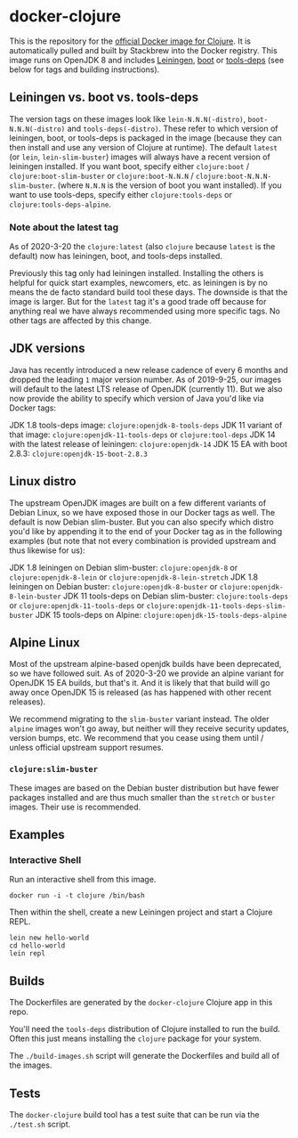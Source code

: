 # docker-clojure

This is the repository for the [official Docker image for Clojure](https://registry.hub.docker.com/_/clojure/).
It is automatically pulled and built by Stackbrew into the Docker registry.
This image runs on OpenJDK 8 and includes [Leiningen](http://leiningen.org), [boot](http://boot-clj.com) or [tools-deps](https://clojure.org/reference/deps_and_cli) (see below for tags and building instructions).

## Leiningen vs. boot vs. tools-deps

The version tags on these images look like `lein-N.N.N(-distro)`, `boot-N.N.N(-distro)` and `tools-deps(-distro)`.
These refer to which version of leiningen, boot, or tools-deps is packaged in the image (because they can then install
and use any version of Clojure at runtime). The default `latest` (or `lein`, `lein-slim-buster`) images will always have
a recent version of leiningen installed. If you want boot, specify either `clojure:boot` / `clojure:boot-slim-buster` or
`clojure:boot-N.N.N` / `clojure:boot-N.N.N-slim-buster`. (where `N.N.N` is the version of boot you want installed). If
you want to use tools-deps, specify either `clojure:tools-deps` or `clojure:tools-deps-alpine`.

### Note about the latest tag

As of 2020-3-20 the `clojure:latest` (also `clojure` because `latest` is the default) now has leiningen, boot, and
tools-deps installed.

Previously this tag only had leiningen installed. Installing the others is helpful for quick start examples, newcomers,
etc. as leiningen is by no means the de facto standard build tool these days. The downside is that the image is larger.
But for the `latest` tag it's a good trade off because for anything real we have always recommended using more specific
tags. No other tags are affected by this change.

## JDK versions

Java has recently introduced a new release cadence of every 6 months and dropped the leading `1` major version number.
As of 2019-9-25, our images will default to the latest LTS release of OpenJDK (currently 11). But we also now provide
the ability to specify which version of Java you'd like via Docker tags:

JDK 1.8 tools-deps image: `clojure:openjdk-8-tools-deps`
JDK 11 variant of that image: `clojure:openjdk-11-tools-deps` or `clojure:tool-deps`
JDK 14 with the latest release of leiningen: `clojure:openjdk-14`
JDK 15 EA with boot 2.8.3: `clojure:openjdk-15-boot-2.8.3`

## Linux distro

The upstream OpenJDK images are built on a few different variants of Debian Linux, so we have exposed those in our
Docker tags as well. The default is now Debian slim-buster. But you can also specify which distro you'd like by
appending it to the end of your Docker tag as in the following examples (but note that not every combination is
provided upstream and thus likewise for us):

JDK 1.8 leiningen on Debian slim-buster: `clojure:openjdk-8` or `clojure:openjdk-8-lein` or `clojure:openjdk-8-lein-stretch`
JDK 1.8 leiningen on Debian buster: `clojure:openjdk-8-buster` or `clojure:openjdk-8-lein-buster`
JDK 11 tools-deps on Debian slim-buster: `clojure:tools-deps` or `clojure:openjdk-11-tools-deps` or `clojure:openjdk-11-tools-deps-slim-buster`
JDK 15 tools-deps on Alpine: `clojure:openjdk-15-tools-deps-alpine`

## Alpine Linux

Most of the upstream alpine-based openjdk builds have been deprecated, so we have followed suit. As of 2020-3-20 we
provide an alpine variant for OpenJDK 15 EA builds, but that's it. And it is likely that that build will go away once
OpenJDK 15 is released (as has happened with other recent releases).

We recommend migrating to the `slim-buster` variant instead. The older `alpine` images won't go away, but neither will
they receive security updates, version bumps, etc. We recommend that you cease using them until / unless official
upstream support resumes.

### `clojure:slim-buster`

These images are based on the Debian buster distribution but have fewer packages installed and are thus much smaller
than the `stretch` or `buster` images. Their use is recommended.

## Examples

### Interactive Shell

Run an interactive shell from this image.

```
docker run -i -t clojure /bin/bash
```

Then within the shell, create a new Leiningen project and start a Clojure REPL.

```
lein new hello-world
cd hello-world
lein repl
```

## Builds

The Dockerfiles are generated by the `docker-clojure` Clojure app in this repo.

You'll need the `tools-deps` distribution of Clojure installed to run the
build. Often this just means installing the `clojure` package for your system. 

The `./build-images.sh` script will generate the Dockerfiles and build all of the images.

## Tests

The `docker-clojure` build tool has a test suite that can be run via the
`./test.sh` script. 
